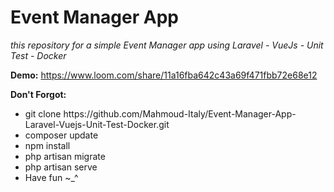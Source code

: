 # Event Manager App

<i>this repository for a simple Event Manager app using Laravel - VueJs - Unit Test - Docker</i>
 
<b>Demo:</b> 
https://www.loom.com/share/11a16fba642c43a69f471fbb72e68e12

  
<b>Don't Forgot:</b> 
<ul>
<li> git clone https://github.com/Mahmoud-Italy/Event-Manager-App-Laravel-Vuejs-Unit-Test-Docker.git</li> 
<li> composer update</li>
<li> npm install</li>
<li> php artisan migrate</li> 
<li> php artisan serve</li>  
<li> Have fun ~_^ </li> 
</ul>
